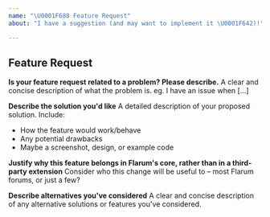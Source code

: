 ```yaml
---
name: "\U0001F680 Feature Request"
about: "I have a suggestion (and may want to implement it \U0001F642)!"

---
```


<!--
Note: The issue tracker is only for serious feature requests which have had a bit of thought and planning put into them. If you just have an idea you would like to flesh out, please post in the Flarum Community: https://discuss.flarum.org/t/feedback
-->

## Feature Request

**Is your feature request related to a problem? Please describe.**
A clear and concise description of what the problem is. eg. I have an issue when [...]

**Describe the solution you'd like**
A detailed description of your proposed solution. Include:
- How the feature would work/behave
- Any potential drawbacks
- Maybe a screenshot, design, or example code

**Justify why this feature belongs in Flarum's core, rather than in a third-party extension**
Consider who this change will be useful to – most Flarum forums, or just a few?

**Describe alternatives you've considered**
A clear and concise description of any alternative solutions or features you've considered.
